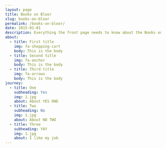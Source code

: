 ```yaml
---
layout: page
title: Books on Bloor
slug: books-on-bloor
permalink: /books-on-bloor/
date: 2015-01-01
description: Everything the front page needs to know about the Books on Bloor
about:
  - title: First title
    img: fa-shopping-cart
    body: This is the body
  - title: Second title
    img: fa-anchor
    body: This is the body
  - title: Third title
    img: fa-arrows
    body: This is the body
journey:
  - title: One
    subheading: Yes
    img: 1.jpg
    about: About YES ONE
  - title: Two
    subheading: No
    img: 1.jpg
    about: About NO TWO
  - title: Three
    subheading: YAY
    img: 1.jpg
    about: I like my job
---
```

